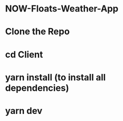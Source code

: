 # NOW-Floats-Weather-App
# Clone the Repo
# cd Client
# yarn install (to install all dependencies)
# yarn dev
